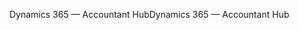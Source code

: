 <span data-ttu-id="80631-101">Dynamics 365 — Accountant Hub</span><span class="sxs-lookup"><span data-stu-id="80631-101">Dynamics 365 — Accountant Hub</span></span>
